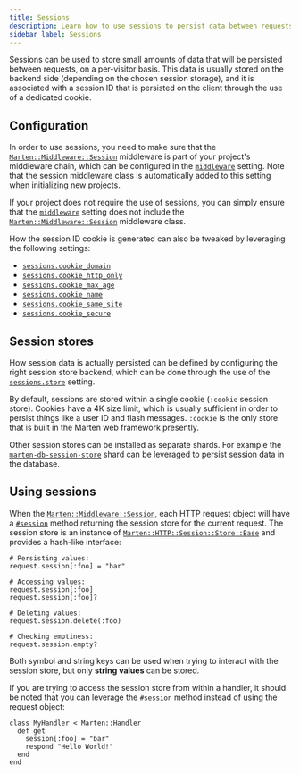 ```yaml
---
title: Sessions
description: Learn how to use sessions to persist data between requests.
sidebar_label: Sessions
---
```


Sessions can be used to store small amounts of data that will be persisted between requests, on a per-visitor basis. This data is usually stored on the backend side (depending on the chosen session storage), and it is associated with a session ID that is persisted on the client through the use of a dedicated cookie.

## Configuration

In order to use sessions, you need to make sure that the [`Marten::Middleware::Session`](pathname:///api/Marten/Middleware/Session.html) middleware is part of your project's middleware chain, which can be configured in the [`middleware`](../development/reference/settings#middleware) setting. Note that the session middleware class is automatically added to this setting when initializing new projects.

If your project does not require the use of sessions, you can simply ensure that the [`middleware`](../development/reference/settings#middleware) setting does not include the [`Marten::Middleware::Session`](pathname:///api/Marten/Middleware/Session.html) middleware class.

How the session ID cookie is generated can also be tweaked by leveraging the following settings:

* [`sessions.cookie_domain`](../development/reference/settings#cookie_domain-1)
* [`sessions.cookie_http_only`](../development/reference/settings#cookie_http_only-1)
* [`sessions.cookie_max_age`](../development/reference/settings#cookie_max_age-1)
* [`sessions.cookie_name`](../development/reference/settings#cookie_name-1)
* [`sessions.cookie_same_site`](../development/reference/settings#cookie_same_site-1)
* [`sessions.cookie_secure`](../development/reference/settings#cookie_secure-1)

## Session stores

How session data is actually persisted can be defined by configuring the right session store backend, which can be done through the use of the [`sessions.store`](../development/reference/settings#store) setting.

By default, sessions are stored within a single cookie (`:cookie` session store). Cookies have a 4K size limit, which is usually sufficient in order to persist things like a user ID and flash messages. `:cookie` is the only store that is built in the Marten web framework presently.

Other session stores can be installed as separate shards. For example the [`marten-db-session-store`](https://github.com/martenframework/marten-db-session-store) shard can be leveraged to persist session data in the database.

## Using sessions

When the [`Marten::Middleware::Session`](pathname:///api/Marten/Middleware/Session.html), each HTTP request object will have a [`#session`](pathname:///api//Marten/HTTP/Request.html#session-instance-method) method returning the session store for the current request. The session store is an instance of [`Marten::HTTP::Session::Store::Base`](pathname:///api/Marten/HTTP/Session/Store/Base.html) and provides a hash-like interface:

```crystal
# Persisting values:
request.session[:foo] = "bar"

# Accessing values:
request.session[:foo]
request.session[:foo]?

# Deleting values:
request.session.delete(:foo)

# Checking emptiness:
request.session.empty?
```

Both symbol and string keys can be used when trying to interact with the session store, but only **string values** can be stored.

If you are trying to access the session store from within a handler, it should be noted that you can leverage the `#session` method instead of using the request object:

```crystal
class MyHandler < Marten::Handler
  def get
    session[:foo] = "bar"
    respond "Hello World!"
  end
end
```
